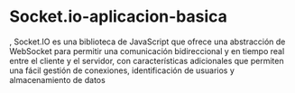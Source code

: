 # Socket.io-aplicacion-basica
, Socket.IO es una biblioteca de JavaScript que ofrece una abstracción de WebSocket para permitir una comunicación bidireccional y en tiempo real entre el cliente y el servidor, con características adicionales que permiten una fácil gestión de conexiones, identificación de usuarios y almacenamiento de datos
